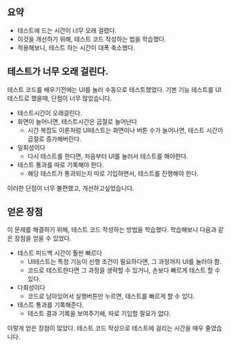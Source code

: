 ## 요약

- 테스트에 드는 시간이 너무 오래 걸렸다.
- 이것을 개선하기 위해, 테스트 코드 작성하는 법을 학습했다.
- 적용해보니, 테스트 하는 시간이 대폭 축소했다.

## 테스트가 너무 오래 걸린다.

테스트 코드를 배우기전에는 UI를 눌러 수동으로 테스트했었다. 기본 기능 테스트를 UI 테스트로 했을때, 단점이 너무 많았습니다.

- 테스트시간이 오래걸린다.
- 화면이 늘어나면, 테스트시간은 곱절로 늘어난다
    - 시간 복잡도 이론처럼 UI테스트는 화면이나 버튼 수가 늘어나면, 테스트 시간이 곱절로 증가해버린다.
- 일회성이다
    - 다시 테스트를 한다면, 처음부터 UI를 눌러서 테스트를 해야한다.
- 테스트 통과를 따로 기록해야 한다.
    - 해당 테스트가 통과되는지 따로 기입하면서, 테스트를 진행해야 한다.

이러한 단점이 너무 불편했고, 개선하고싶었습니다.

## 얻은 장점

이 문제를 해결하기 위해, 테스트 코드 작성하는 방법을 학습했다. 학습해보니 다음과 같은 장점을 얻을 수 있었다.

- 테스트 피드백 시간이 훨씬 빠르다
    - UI테스트는 특정 기능이 선행 조건이 필요하다면, 그 과정까지 UI를 눌러야 함.
    - 코드로 테스트한다면 그 과정을 생략할 수 있거나, 손보다 빠르게 테스트 할 수 있다.
- 다회성이다
    - 코드로 남아있어서 실행버튼만 누르면, 테스트를 빠르게 할 수 있다.
- 테스트 통과를 기록해준다.
    - 테스트 결과 기록을 보여주기에, 따로 기입할 필요가 없다.

이렇게 얻은 장점이 많았다. 테스트 코드 작성으로 테스트에 걸리는 시간을 매우 줄였습니다.
